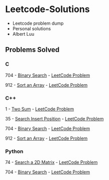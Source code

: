 # Leetcode-Solutions
- Leetcode problem dump
- Personal solutions
- Albert Luu

## Problems Solved

### C
704 - [Binary Search](C/704-Binary-Search.c) - [LeetCode Problem](https://leetcode.com/problems/binary-search/) 

912 - [Sort an Array](C/912-Sort-An-Array.c) - [LeetCode Problem](https://leetcode.com/problems/sort-an-array/)

### C++
1 - [Two Sum](C++/1-Two-Sum.cpp) - [LeetCode Problem](https://leetcode.com/problems/two-sum/) 

35 - [Search Insert Position](C++/35-Search-Insert-Position.cpp) - [LeetCode Problem](https://leetcode.com/problems/search-insert-position) 

704 - [Binary Search](C++/704-Binary-Search.cpp) - [LeetCode Problem](https://leetcode.com/problems/binary-search/) 

912 - [Sort an Array](C++/912-Sort-An-Array.cpp) - [LeetCode Problem](https://leetcode.com/problems/sort-an-array/)

### Python
74 - [Search a 2D Matrix](PYTHON/74-Search-A-2D-Matrix.py) - [LeetCode Problem](https://leetcode.com/problems/search-a-2d-matrix/) 

704 - [Binary Search](PYTHON/704-Binary-Search.py) - [LeetCode Problem](https://leetcode.com/problems/binary-search/) 
